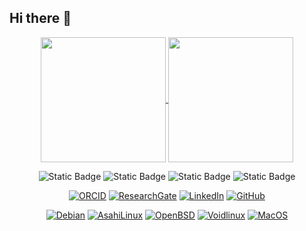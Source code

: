 ## Hi there 👋
<p align="center">
<a href="https://github.com/dxnst/dxnst">
  <img height=200 align="center" src="https://github-readme-stats.vercel.app/api?username=dxnst&show_icons=true&theme=nord&rank_icon=github" />
</a>
<a href="https://github.com/dxnst/dxnst">
  <img height=200 align="center" src="https://github-readme-stats.vercel.app/api/top-langs/?username=dxnst&layout=donut&theme=nord" />
</a>
</p>

<p align="center">
  <img alt="Static Badge" src="https://img.shields.io/badge/LaTeX-2E3440?style=for-the-badge&logo=latex&logoColor=8FBCBB">
  <img alt="Static Badge" src="https://img.shields.io/badge/Go-2E3440?style=for-the-badge&logo=go&logoColor=88C0D0">
  <img alt="Static Badge" src="https://img.shields.io/badge/Python-2E3440?style=for-the-badge&logo=python&logoColor=81A1C1">
  <img alt="Static Badge" src="https://img.shields.io/badge/R-2E3440?style=for-the-badge&logo=R&logoColor=5E81AC">
</p>

<p align="center">
    <a href="https://orcid.org/0009-0006-0603-5177" target="_blank"><img alt="ORCID" src="https://img.shields.io/badge/-ORCID-8FBCBB?style=for-the-badge&logo=ORCID&logoColor=ECEFF4"></a>
    <a href="https://www.researchgate.net/profile/Josue-Soto-Consuegra" target="_blank"><img alt="ResearchGate" src="https://img.shields.io/badge/-ResearchGate-88C0D0?style=for-the-badge&logo=ResearchGate&logoColor=ECEFF4"></a>
   <a href="https://www.linkedin.com/in/sotoconsuegra" target="_blank"><img alt="LinkedIn" src="https://img.shields.io/badge/-LinkedIn-81A1C1?style=for-the-badge&logo=inspire&logoColor=ECEFF4"></a>
 <a href="https://github.com/dxnst" target="_blank"><img alt="GitHub" src="https://img.shields.io/badge/-@dxnst-5E81AC?style=for-the-badge&logo=GitHub&logoColor=ECEFF4"></a>
</p>

<p align="center">
  <a href="https://www.debian.org" target="_blank"><img alt="Debian" src="https://img.shields.io/badge/Debian-BF616A?style=for-the-badge&logo=Debian&logoColor=ECEFF4"></a>
    <a href="https://asahilinux.org" target="_blank"><img alt="AsahiLinux" src="https://img.shields.io/badge/Asahi-D08770?style=for-the-badge&logo=Asahilinux&logoColor=ECEFF4"></a>
  <a href="https://www.openbsd.org" target="_blank"><img alt="OpenBSD" src="https://img.shields.io/badge/OpenBSD-EBCB8B?style=for-the-badge&logo=OpenBSD&logoColor=2E3440"></a>
  <a href="https://www.voidlinux.org" target="_blank"><img alt="Voidlinux" src="https://img.shields.io/badge/Void-A3BE8C?style=for-the-badge&logo=Voidlinux&logoColor=ECEFF4"></a>
  <a href="https://opensource.apple.com/releases/" target="_blank"><img alt="MacOS" src="https://img.shields.io/badge/Darwin-B48EAD?style=for-the-badge&logo=Apple&logoColor=ECEFF4"></a>
</p>

<!--
**dxnst/dxnst** is a ✨ _special_ ✨ repository because its `README.md` (this file) appears on your GitHub profile.

Here are some ideas to get you started:

- 🔭 I’m currently working on ...
- 🌱 I’m currently learning ...
- 👯 I’m looking to collaborate on ...
- 🤔 I’m looking for help with ...
- 💬 Ask me about ...
- 📫 How to reach me: ...
- 😄 Pronouns: ...
- ⚡ Fun fact: ...
-->
